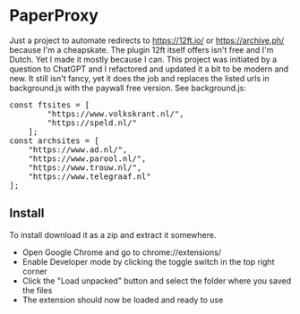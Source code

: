 # PaperProxy

Just a project to automate redirects to https://12ft.io/ or https://archive.ph/ because I'm a cheapskate. The plugin 12ft itself offers isn't free and I'm Dutch. Yet I made it mostly because I can. This project was initiated by a question to ChatGPT and I refactored and updated it a bit to be modern and new. It still isn't fancy, yet it does the job and replaces the listed urls in background.js with the paywall free version. See background.js:

<pre>
const ftsites = [
		"https://www.volkskrant.nl/",
		"https://speld.nl/"
	];
const archsites = [
	"https://www.ad.nl/",
	"https://www.parool.nl/",
	"https://www.trouw.nl/",
	"https://www.telegraaf.nl"
];
</pre>

## Install

To install download it as a zip and extract it somewhere.

- Open Google Chrome and go to chrome://extensions/
- Enable Developer mode by clicking the toggle switch in the top right corner
- Click the "Load unpacked" button and select the folder where you saved the files
- The extension should now be loaded and ready to use

